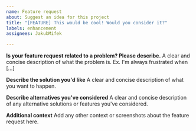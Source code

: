 ```yaml
---
name: Feature request
about: Suggest an idea for this project
title: "[FEATURE] This would be cool! Would you consider it?"
labels: enhancement
assignees: JakubMifek

---
```


**Is your feature request related to a problem? Please describe.**
A clear and concise description of what the problem is. Ex. I'm always frustrated when [...]

**Describe the solution you'd like**
A clear and concise description of what you want to happen.

**Describe alternatives you've considered**
A clear and concise description of any alternative solutions or features you've considered.

**Additional context**
Add any other context or screenshots about the feature request here.
